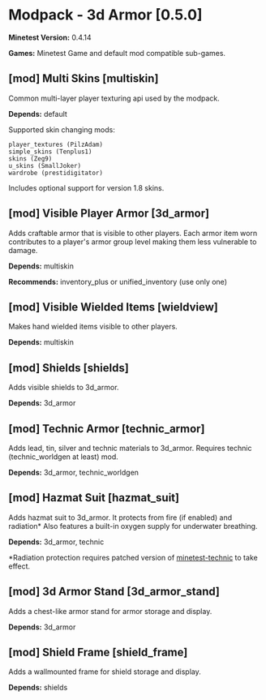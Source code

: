 Modpack - 3d Armor [0.5.0]
==========================

**Minetest Version:** 0.4.14

**Games:** Minetest Game and default mod compatible sub-games.

[mod] Multi Skins [multiskin]
-----------------------------

Common multi-layer player texturing api used by the modpack.

**Depends:** default

Supported skin changing mods: 

	player_textures (PilzAdam)
	simple_skins (Tenplus1)
	skins (Zeg9)
	u_skins (SmallJoker)
	wardrobe (prestidigitator)

Includes optional support for version 1.8 skins.

[mod] Visible Player Armor [3d_armor]
-------------------------------------

Adds craftable armor that is visible to other players. Each armor item worn contributes to
a player's armor group level making them less vulnerable to damage.

**Depends:** multiskin

**Recommends:** inventory_plus or unified_inventory (use only one)

[mod] Visible Wielded Items [wieldview]
---------------------------------------

Makes hand wielded items visible to other players.

**Depends:** multiskin

[mod] Shields [shields]
-----------------------

Adds visible shields to 3d_armor.

**Depends:** 3d_armor

[mod] Technic Armor [technic_armor]
-----------------------------------

Adds lead, tin, silver and technic materials to 3d_armor.
Requires technic (technic_worldgen at least) mod.

**Depends:** 3d_armor, technic_worldgen

[mod] Hazmat Suit [hazmat_suit]
-------------------------------

Adds hazmat suit to 3d_armor. It protects from fire (if enabled) and radiation*
Also features a built-in oxygen supply for underwater breathing.

**Depends:** 3d_armor, technic

*Radiation protection requires patched version of [minetest-technic](https://github.com/minetest-technic/technic/pull/275) to take effect.

[mod] 3d Armor Stand [3d_armor_stand]
-------------------------------------

Adds a chest-like armor stand for armor storage and display.

**Depends:** 3d_armor

[mod] Shield Frame [shield_frame]
-------------------------------------

Adds a wallmounted frame for shield storage and display.

**Depends:** shields

